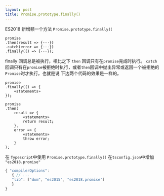 ```yaml
---
layout: post
title: Promise.prototype.finally()
---
```

ES2018 新增额一个方法 `Promise.prototype.finally()`
```ecmascript 6
promise
.then(result => {···})
.catch(error => {···})
.finally(() => {···});
```

finally 回调总是被执行，相比之下 `then` 回调只有在`promise`完成时执行。
`catch`回调只有在`promise`被拒绝时执行，或者`then`回调中抛出异常或返回一个被拒绝的`Promise`时才执行。也就是说 下边两个代码的效果是一样的。

```ecmascript 6
promise
.finally(() => {
    «statements»
});
```
```ecmascript 6
promise
.then(
    result => {
        «statements»
        return result;
    },
    error => {
        «statements»
        throw error;
    }
);
```

在 `Typescript`中使用 `Promise.prototype.finally()`
在`tsconfig.json`中增加 `"es2018.promise"`
```js
{ "compilerOptions": 
   { // ... 
   "lib": ["dom", "es2015", "es2018.promise"] 
   } 
}
```
